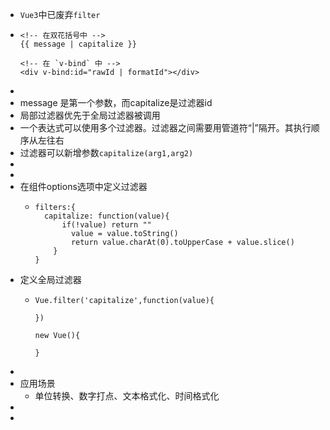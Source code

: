 - `Vue3`中已废弃`filter`
- ```
  <!-- 在双花括号中 -->
  {{ message | capitalize }}
  
  <!-- 在 `v-bind` 中 -->
  <div v-bind:id="rawId | formatId"></div>
  ```
-
- message 是第一个参数，而capitalize是过滤器id
- 局部过滤器优先于全局过滤器被调用
- 一个表达式可以使用多个过滤器。过滤器之间需要用管道符“|”隔开。其执行顺序从左往右
- 过滤器可以新增参数`capitalize(arg1,arg2)`
-
-
- 在组件options选项中定义过滤器
	- ```
	  filters:{
	  	capitalize: function(value){
	      	if(!value) return ""
	          value = value.toString()
	          return value.charAt(0).toUpperCase + value.slice()
	      }
	  }
	  ```
- 定义全局过滤器
	- ```
	  Vue.filter('capitalize',function(value){
	  	
	  })
	  
	  new Vue(){
	  
	  }
	  ```
-
- 应用场景
	- 单位转换、数字打点、文本格式化、时间格式化
-
-